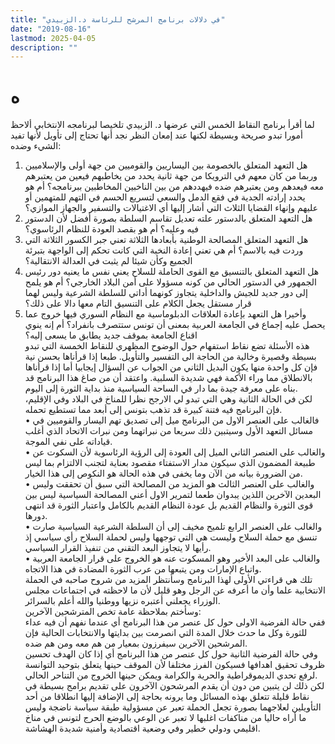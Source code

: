 ```yaml
---
title: "في دلالات برنامج المرشح للرئاسة د.الزبيدي"
date: "2019-08-16"
lastmod: 2025-04-05
description: ""
---
```

# **ه**

لما أقرأ برنامج النقاط الخمس التي عرضها د. الزبيدي تلخيصا لبرنامجه الانتخابي ألاحظ أمورا تبدو صريحة وبسيطة لكنها عند إمعان النظر نجد أنها تحتاج إلى تأويل لأنها تفيد الشيء وضده:  
1. هل التعهد المتعلق بالخصومة بين اليساريين والقوميين من جهة أولى والإسلاميين وربما من كان معهم في الترويكا من جهة ثانية يحدد من يخاطبهم فيعين من يعتبرهم معه فيعدهم ومن يعتبرهم ضده فيهددهم من بين الناخبين المخاطبين ببرنامجه؟ أم هو يحدد إرادته الجدية في فقع الدمل والسعي لتسريع الحسم في التهم للمتهمين أو عليهم وإنهاء القضايا الثلاث التي أشار إليها أي الاغتيالات والتسفير والجهاز الموازي؟  
2. هل التعهد المتعلق بالدستور علته تعديل تقاسم السلطة بصورة أفضل لأن الدستور فيه وعليه؟ أم هو بقصد العودة للنظام الرئاسوي؟  
3. هل التعهد المتعلق المصالحة الوطنية بأبعادها الثلاثة تعني جبر الكسور الثلاثة التي وردت فيه بالاسم؟ أم هي تعني إعادة النخبة التي كانت تحكم إلى الواجهة بتبرئة الجميع وكأن شيئا لم يثبت في العدالة الانتقالية؟  
4. هل التعهد المتعلق بالتنسيق مع القوى الحاملة للسلاح يعني نفس ما يعنيه دور رئيس الجمهور في الدستور الحالي من كونه مسؤولا على أمن البلاد الخارجي؟ أم هو يلمح إلى دور جديد للجيش والداخلية يتجاوز كونهما أداتي للسلطة الشرعية وليس لهما قرار مستقل يجعل الكلام على التنسيق التام معها دالا على ذلك؟  
5. وأخيرا هل التعهد بإعادة العلاقات الدبلوماسية مع النظام السوري فيها خروج عما يحصل عليه إجماع في الجامعة العربية بمعنى أن تونس ستتصرف بانفراد؟ أم إنه ينوي اقناع الجامعة بموقف جديد يطابق ما يسعى إليه؟  
هذه الأسئلة تضع نقاط استفهام حول الوضوح المظهري للنقاط الخمسة التي تبدو بسيطة وقصيرة وخالية من الحاجة الى التفسير والتأويل. طبعا إذا قرأناها بحسن نية فإن كل واحدة منها يكون البديل الثاني من الجواب عن السؤال إيجابيا أما إذا قرأناها بالانطلاق مما وراء الأكمة فهي شديدة السلبية. واعتقد أن من صاغ هذا البرنامج قد بناه على معرفة جيدة بما دار في الساحة السياسية منذ بداية الثورة إلى اليوم.  
لكن في الحالة الثانية وهي التي تبدو لي الارجح نظرا للمناخ في البلاد وفي الإقليم، فإن البرنامج فيه فتنة كبيرة قد تذهب بتونس إلى أبعد مما تستطيع تحمله.  
• فالغالب على العنصر الاول من البرنامج ميل إلى تصديق تهم اليسار والقوميين في مسائل التعهد الأول وسيتبين ذلك سريعا من نبراتهما ومن نبرات الاتحاد الذي أغلب قياداته على نفي الموجة.  
• والغالب على العنصر الثاني الميل إلى العودة إلى الرؤية الرئاسوية لأن السكوت عن طبيعة المضمون الذي سيكون مدار الاستفتاء مقصود بعناية لتجنب الالتزام بما ليس من الضرورة بيانه من الآن وما يخفى في هذه الحالة هو النكوص إلى هذا الخيار.  
• والغالب على العنصر الثالث هو المزيد من المصالحة التي سبق أن تحققت وليس البعدين الآخرين اللذين يبدوان طعما لتمرير الاول أعني المصالحة السياسية ليس بين قوى الثورة والنظام القديم بل عودة النظام القديم بالكامل واعتبار الثورة قد انتهى دورها.  
• والغالب على العنصر الرابع تلميح مخيف إلى أن السلطة الشرعية السياسية صارت تنسق مع حملة السلاح وليست هي التي توجهها وليس لحملة السلاح رأي سياسي إذ رأيها لا يتجاوز البعد التقني من تنفيذ القرار السياسي.  
• والغالب على البعد الأخير وهو المسكوت عنه هو الخروج على قرار الجامعة العربية واتباع الإمارات ومن يتبعها من عرب الثورة المضادة في هذا الاتجاه.  
تلك هي قراءتي الأولى لهذا البرنامج وسأنتظر المزيد من شروح صاحبه في الحملة الانتخابية علما وأن ما أعرفه عن الرجل وهو قليل لأن ما لاحظته في اجتماعات مجلس الوزراء يجعلني أعتبره نزيها ووطنيا والله أعلم بالسرائر.  
وسأختم بملاحظة عامة تخص المترشحين الآخرين:  
ففي حالة الفرضية الاولى حول كل عنصر من هذا البرنامج أي عندما نفهم أن فيه عداء للثورة وكل ما حدث خلال المدة التي انصرمت بين بدايتها والانتخابات الحالية فإن المرشحين الآخرين سيفرزون بمعيار من هم معه ومن هم ضده.  
وفي حالة الفرضية الثانية حول كل عنصر من هذا البرنامج أي إذا كان الهدف تحسين ظروف تحقيق اهدافها فسيكون الفرز مختلفا لأن الموقف حينها يتعلق بتوحيد التوانسة لرفع تحدي الديموقراطية والحرية والكرامة ويمكن حينها الخروج من التناحر الحالي.  
لكن ذلك لن يتبين من دون أن يقدم المرشحون الآخرون على تقديم برامج بسيطة في نقاط قليلة تتعلق بهذه المسائل وما يرونه بحاجة إلى الإضافة إليها انطلاقا من أحد التأويلين لعلاجهما بصورة تجعل الحملة تعبر عن مسؤولية طبقة سياسة ناضجة وليس ما أراه حاليا من مناكفات اغلبها لا تعبر عن الوعي بالوضع الحرج لتونس في مناخ اقليمي ودولي خطير وفي وضعية اقتصادية وأمنية شديدة الهشاشة.

###
